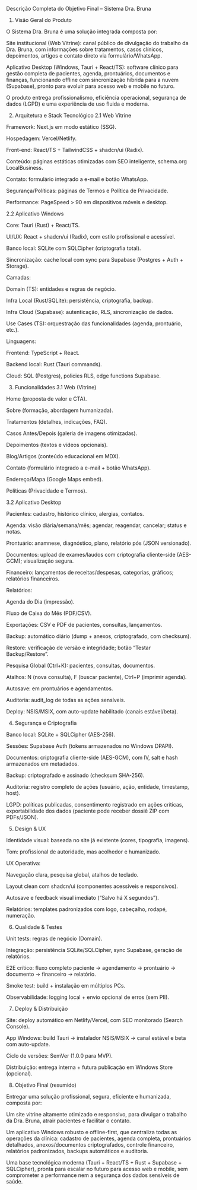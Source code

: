 Descrição Completa do Objetivo Final – Sistema Dra. Bruna
1. Visão Geral do Produto

O Sistema Dra. Bruna é uma solução integrada composta por:

Site institucional (Web Vitrine): canal público de divulgação do trabalho da Dra. Bruna, com informações sobre tratamentos, casos clínicos, depoimentos, artigos e contato direto via formulário/WhatsApp.

Aplicativo Desktop (Windows, Tauri + React/TS): software clínico para gestão completa de pacientes, agenda, prontuários, documentos e finanças, funcionando offline com sincronização híbrida para a nuvem (Supabase), pronto para evoluir para acesso web e mobile no futuro.

O produto entrega profissionalismo, eficiência operacional, segurança de dados (LGPD) e uma experiência de uso fluida e moderna.

2. Arquitetura e Stack Tecnológico
2.1 Web Vitrine

Framework: Next.js em modo estático (SSG).

Hospedagem: Vercel/Netlify.

Front-end: React/TS + TailwindCSS + shadcn/ui (Radix).

Conteúdo: páginas estáticas otimizadas com SEO inteligente, schema.org LocalBusiness.

Contato: formulário integrado a e-mail e botão WhatsApp.

Segurança/Políticas: páginas de Termos e Política de Privacidade.

Performance: PageSpeed > 90 em dispositivos móveis e desktop.

2.2 Aplicativo Windows

Core: Tauri (Rust) + React/TS.

UI/UX: React + shadcn/ui (Radix), com estilo profissional e acessível.

Banco local: SQLite com SQLCipher (criptografia total).

Sincronização: cache local com sync para Supabase (Postgres + Auth + Storage).

Camadas:

Domain (TS): entidades e regras de negócio.

Infra Local (Rust/SQLite): persistência, criptografia, backup.

Infra Cloud (Supabase): autenticação, RLS, sincronização de dados.

Use Cases (TS): orquestração das funcionalidades (agenda, prontuário, etc.).

Linguagens:

Frontend: TypeScript + React.

Backend local: Rust (Tauri commands).

Cloud: SQL (Postgres), policies RLS, edge functions Supabase.

3. Funcionalidades
3.1 Web (Vitrine)

Home (proposta de valor e CTA).

Sobre (formação, abordagem humanizada).

Tratamentos (detalhes, indicações, FAQ).

Casos Antes/Depois (galeria de imagens otimizadas).

Depoimentos (textos e vídeos opcionais).

Blog/Artigos (conteúdo educacional em MDX).

Contato (formulário integrado a e-mail + botão WhatsApp).

Endereço/Mapa (Google Maps embed).

Políticas (Privacidade e Termos).

3.2 Aplicativo Desktop

Pacientes: cadastro, histórico clínico, alergias, contatos.

Agenda: visão diária/semana/mês; agendar, reagendar, cancelar; status e notas.

Prontuário: anamnese, diagnóstico, plano, relatório pós (JSON versionado).

Documentos: upload de exames/laudos com criptografia cliente-side (AES-GCM); visualização segura.

Financeiro: lançamentos de receitas/despesas, categorias, gráficos; relatórios financeiros.

Relatórios:

Agenda do Dia (impressão).

Fluxo de Caixa do Mês (PDF/CSV).

Exportações: CSV e PDF de pacientes, consultas, lançamentos.

Backup: automático diário (dump + anexos, criptografado, com checksum).

Restore: verificação de versão e integridade; botão “Testar Backup/Restore”.

Pesquisa Global (Ctrl+K): pacientes, consultas, documentos.

Atalhos: N (nova consulta), F (buscar paciente), Ctrl+P (imprimir agenda).

Autosave: em prontuários e agendamentos.

Auditoria: audit_log de todas as ações sensíveis.

Deploy: NSIS/MSIX, com auto-update habilitado (canais estável/beta).

4. Segurança e Criptografia

Banco local: SQLite + SQLCipher (AES-256).

Sessões: Supabase Auth (tokens armazenados no Windows DPAPI).

Documentos: criptografia cliente-side (AES-GCM), com IV, salt e hash armazenados em metadados.

Backup: criptografado e assinado (checksum SHA-256).

Auditoria: registro completo de ações (usuário, ação, entidade, timestamp, host).

LGPD: políticas publicadas, consentimento registrado em ações críticas, exportabilidade dos dados (paciente pode receber dossiê ZIP com PDFs/JSON).

5. Design & UX

Identidade visual: baseada no site já existente (cores, tipografia, imagens).

Tom: profissional de autoridade, mas acolhedor e humanizado.

UX Operativa:

Navegação clara, pesquisa global, atalhos de teclado.

Layout clean com shadcn/ui (componentes acessíveis e responsivos).

Autosave e feedback visual imediato (“Salvo há X segundos”).

Relatórios: templates padronizados com logo, cabeçalho, rodapé, numeração.

6. Qualidade & Testes

Unit tests: regras de negócio (Domain).

Integração: persistência SQLite/SQLCipher, sync Supabase, geração de relatórios.

E2E crítico: fluxo completo paciente → agendamento → prontuário → documento → financeiro → relatório.

Smoke test: build + instalação em múltiplos PCs.

Observabilidade: logging local + envio opcional de erros (sem PII).

7. Deploy & Distribuição

Site: deploy automático em Netlify/Vercel, com SEO monitorado (Search Console).

App Windows: build Tauri → instalador NSIS/MSIX → canal estável e beta com auto-update.

Ciclo de versões: SemVer (1.0.0 para MVP).

Distribuição: entrega interna + futura publicação em Windows Store (opcional).

8. Objetivo Final (resumido)

Entregar uma solução profissional, segura, eficiente e humanizada, composta por:

Um site vitrine altamente otimizado e responsivo, para divulgar o trabalho da Dra. Bruna, atrair pacientes e facilitar o contato.

Um aplicativo Windows robusto e offline-first, que centraliza todas as operações da clínica: cadastro de pacientes, agenda completa, prontuários detalhados, anexos/documentos criptografados, controle financeiro, relatórios padronizados, backups automáticos e auditoria.

Uma base tecnológica moderna (Tauri + React/TS + Rust + Supabase + SQLCipher), pronta para escalar no futuro para acesso web e mobile, sem comprometer a performance nem a segurança dos dados sensíveis de saúde.